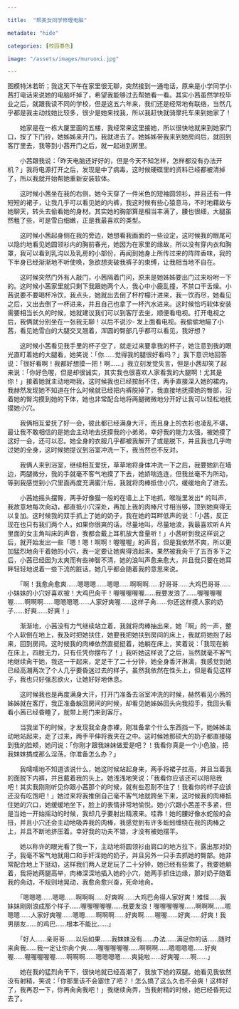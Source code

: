```yaml
---

title:  "帮美女同学修理电脑"

metadate: "hide"

categories: [校园春色]

image: "/assets/images/muruoxi.jpg"

---
```

图模特沐若昕；我这天下午在家里很无聊，突然接到一通电话，原来是小学同学小茜打电话来说她的电脑坏掉了，希望我能够过去帮她看一看。其实小茜虽然学校毕业之后，就跟我读不同的学校，但是这五六年来，我们还是经常地有联络，当然几乎都是我主动找她比较多，很少是她来找我，所以我赶快就骑摩托车来到她家了！

　　她家是在一栋大厦里面的五楼，我经常来这里接她，所以很快地就来到她家门口，按了下门铃，她姊姊来开门，我就进去了。她姊姊带我来到她房间后，就回到客厅里去，我等到小茜开门之后，就一起进到房里。

　　小茜跟我说：「昨天电脑还好好的，但是今天不知怎样，怎样都没有办法开机？」我将电源打开之后，发现是中了病毒，这时候硬碟里的资料已经都被清掉了，所以我就开始帮她重新安装软体。

　　这时候小茜坐在我的右侧，她今天穿了一件米色的短袖圆领衫，并且还有一件短短的裙子，让我几乎可以看见她的内裤，我这时候有些心猿意马，不时地藉故与她聊天，转头去偷看她的身材。其实她的胸部算是相当丰满了，腰也很细，大腿虽然粗了些，可是雪白细嫩，正是我最喜欢的类型。

　　这时候小茜起身侧在我的旁边，她想看我画面的一些设定，这时候我的眼尾可以隐约地看见她圆领衫内的胸前春光，她因为在家里的缘故，所以没有穿内衣和胸罩，我可以看到乳沟以及乳房的小部份，再闻到她身上所传过来的阵阵香味，我的下半身已经渐渐地不听使唤，急欲想突破我裤子的束缚，让我相当地不自在。

　　这时候突然门外有人敲门，小茜隔着门问，原来是她姊姊要出门过来吩咐一下的。这时候小茜家里就只剩下我跟她两个人，我心中小鹿乱撞，不禁口干舌燥。小茜说要不要喝杯冷饮，我点头，她就出去倒了杯柠檬汁进来，我一饮而尽，她看见之后，又出去倒了一杯进来，并且自己也拿了一杯汽水进来。这时候恰巧软体安装需要相当长久的时候，她就建议我们可以到客厅去坐，顺便看电视。打开电视之后，我俩就分别坐在一张我无聊！以后不说沙- 发上面看电视。我偷偷地瞄了小茜，看见她雪白的大腿交叉翘着，浑圆的臀部几乎都可以看见，我好想？

　　这时候小茜看见我手里的杯子空了，就走过来要拿我的杯子，她注意到我的眼光直盯着她的大腿看，她笑说：「你……觉得我的腿很好看吗？」我下意识地回答说：「很好看啊！我都好想摸一把！啊……」我立刻发觉失言，但是小茜却笑了起来说：「你好色喔，但是却很诚实，其实我也很喜欢人家看我的大腿啊！尤其是你！」接着她就主动地吻我，这时候我也已经按耐不住，两手直接深入她的裙内，我赫然发现她不知道在什么时候就已经把内裤脱掉了，我直接地抚摸她的臀部，沿着她的臀沟摸到她的下体，她也非常配合地将两腿微微地分开好让我可以轻松地抚摸她小穴。

　　我俩相互爱抚了好一会，彼此都已经满身大汗，而且身上的衣衫也凌乱不堪，最让我不敢相信的是她会主动地去抚摸我的小弟弟，幸好我的能力太强，被她摸了这好一会，还可以忍。她全身的衣服几乎都被我解开了或是脱下，并且我也几乎吻过她的全身，这时候她提议到浴室冲洗一下，我当然也不反对。

　　我俩人来到浴室，继续相互爱抚，草草地将身体冲洗一下之后，我要她趴在墙边，两腿微分，我的手就毫不客气地摸了下去，她娇喘连连，但我丝毫不为所动，等到我感觉到小穴里面再度充满蜜汁后，我就将肉棒抵住小穴，缓缓地肏了进去。

　　小茜她摇头摆臀，两手好像猫一般的在墙上上下地抓，喉咙里发出* 的叫声，我故意地每次肏动，都直抵小穴深处，再加上我的肉棒尺寸相当够，顶到她爽得无以复加。这时候我的双手抓上了她的奶子，我在她的耳畔低声的说：「小茜，反正现在也只有我们两个人，如果你很爽的话，尽量地叫，尽量地浪，我最喜欢听Ａ片里面的女主角叫床的声音，我都会戴上耳机放大音量听！」小茜听到我这样说之后，就开始发出一些「嗯！嗯！啊啊！喔喔喔」的声音，但是我依然不爽，所以更加猛烈地肏干着她的小穴，我一定要让她爽得浪起来。果然被我肏干了五百多下之后，小茜已经因为太爽而有些神智不清，她的浪叫声愈来愈大，并且我只要在她耳畔轻轻地说着一些下流的脏话，她几乎都会随着我的意思来说。

　　「啊！我愈肏愈爽……嗯嗯嗯……嗯嗯……啊啊啊……好哥哥……大鸡巴哥哥……小妹妹的小穴好喜欢被！大鸡巴肏干！喔喔喔喔喔……我要发浪了……喔喔喔喔喔……啊啊啊……嗯嗯嗯嗯……人家好爽喔……这样子肏……你还这样摸人家的奶子……好爽……好爽！」

　　渐渐地，小茜没有力气继续站立着，我就将肉棒抽出来，她「啊」的一声，整个人软倒在地上，我及时把她扶住，她要我把她扶到房间的床上，我就将她抱了起来，回到房间。这时候我的肉棒依然直挺挺着，她躺在床上，笑着说：「我现在躺在床上，四肢无力，只有任凭你摆布了！」我听她这样说了之后，当然就毫不客气地继续肏干她，我这一干起来，足足干了二十分钟，她全身香汗淋漓，我感觉到她已经高潮两次了个人几乎要昏迷过去的样子。虽然我依然在性头上，但是看见这样子，我也只好强忍欲火，让她好好地休息。

　　这时候我也是再度满身大汗，打开门准备去浴室冲洗的时候，赫然看见小茜的姊姊就在客厅，我正准备躲回房间的时候，却看见她姊姊回头向我招手，我回头看看小茜已经昏睡了，就带上房门来到客厅。

　　当我坐下的时候，才发现我全身赤裸，刚准备拿个什么东西挡一下，她姊姊主动地站起来，走了过来，两手平伸将我夹在之中。这时候她那硕大的奶子都直接碰到我的脸颊，她问说：「你刚才跟我妹妹做爱是吧？！我看你真是一个小色狼，把我妹妹搞成那么淫荡，你准备怎么办？」

　　我嚅嚅地不知道该说什么，她这时候站起身来，两手将裙子拉高，并且当着我的面脱下内裤，并且戴着我的头上。她浅浅地笑说：「我看你应该还可以陪陪我吧！其实我刚刚听见你跟小茜那个的时候，就有些忍耐不住了！我看你的样子应该还没有吃饱吧！」她过来将我推倒自己毫不客气地就跨坐下来，这时候我的肉棒抵住她的穴口，她缓缓地坐下，脸上的表情非常地愉悦。她小穴跟小茜差不多紧，但是当她一开始摇动的时候，我却几乎要射出精液来。哇靠！她的腰好像水蛇般的会扭，并且小穴还会主动地吸弄我的肉棒，我感觉到有许多蚯蚓缠绕在我的肉棒之上，并且不断地挤压着。幸好我的功夫不错，才没有被她摆平。

　　她以称许的眼光看了我一下，主动地将圆领衫由肩口的地方拉下，露出那对奶子，我毫不客气地就用口和手奸淫她的奶子，并且另外一只手去抓她的臀部。她非常配合地上下挺动，这样我们两人足足玩了二十分钟，她已经有些累了，我要她躺着，我将她两腿高举，肉棒深深地插入她的小穴，她两手抓住边缘，那对奶子随着我的肏动，不规则地晃动，我愈肏愈兴奋，死命地肏。

　　「嗯嗯嗯……嗯嗯……啊啊啊……好爽啊……大鸡巴肏得人家好爽！难怪……我妹妹刚刚浪成那个样子……喔喔喔喔喔……我要发浪！喔喔喔喔喔……啊啊啊……嗯嗯嗯……人家好爽喔……嗯嗯……啊啊啊……好爽啊……喔喔……好爽……好爽！我男朋友……的鸡巴……根本不能比……」

　　「好人……亲哥哥……以后如果……我妹妹没有……办法……满足你的话……随时来肏我……我一定让你肏个爽……喔喔喔喔喔……啊啊啊……嗯嗯嗯嗯……好爽喔……喔喔喔喔喔……啊啊啊……嗯嗯嗯嗯……爽毙啦……好爽喔……啊……」

　　她在我的猛烈肏干下，很快地就已经高潮了，我放下她的双腿。她看见我依然没有射精，笑说：「你那里该不会塞住了吧？！怎么搞了这么久也不会爽！这样好了，我再忍一下，你再肏肏我吧！」我继续肏弄，当我射精的时候，她已经昏死过去了。	
